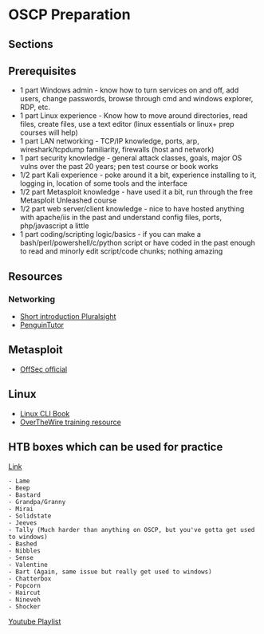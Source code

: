 # OSCP Preparation

## Sections

## Prerequisites
* 1 part Windows admin - know how to turn services on and off, add users, change passwords, browse through cmd and windows explorer, RDP, etc.
* 1 part Linux experience - Know how to move around directories, read files, create files, use a text editor (linux essentials or linux+ prep courses will help)
* 1 part LAN networking - TCP/IP knowledge, ports, arp, wireshark/tcpdump familiarity, firewalls (host and network)
* 1 part security knowledge - general attack classes, goals, major OS vulns over the past 20 years; pen test course or book works
* 1/2 part Kali experience - poke around it a bit, experience installing to it, logging in, location of some tools and the interface
* 1/2 part Metasploit knowledge - have used it a bit, run through the free Metasploit Unleashed course
* 1/2 part web server/client knowledge - nice to have hosted anything with apache/iis in the past and understand config files, ports, php/javascript a little
* 1 part coding/scripting logic/basics - if you can make a bash/perl/powershell/c/python script or have coded in the past enough to read and minorly edit script/code chunks; nothing amazing

## Resources

### Networking
- [Short introduction Pluralsight](https://www.pluralsight.com/blog/it-ops/networking-basics-tcp-udp-tcpip-osi-models?clickid=QIFw%3AYxojxyOW95wUx0Mo3QwUknyyMXVfTaVWA0&irgwc=1&mpid=27795&utm_source=impactradius&utm_medium=digital_affiliate&utm_campaign=27795&aid=7010a000001xAKZAA2)
- [PenguinTutor](http://www.penguintutor.com/linux/basic-network-reference)

## Metasploit
- [OffSec official](https://www.offensive-security.com/metasploit-unleashed/)

## Linux
- [Linux CLI Book](http://linuxcommand.org/tlcl.php)
- [OverTheWire training resource](https://overthewire.org/wargames/bandit/bandit0.html)


## HTB boxes which can be used for practice
[Link](https://forum.hackthebox.eu/discussion/612/oscp-practice)

```
- Lame
- Beep
- Bastard
- Grandpa/Granny
- Mirai
- Solidstate
- Jeeves
- Tally (Much harder than anything on OSCP, but you've gotta get used to windows)
- Bashed
- Nibbles
- Sense
- Valentine
- Bart (Again, same issue but really get used to windows)
- Chatterbox
- Popcorn
- Haircut
- Nineveh
- Shocker
```

[Youtube Playlist](https://www.youtube.com/playlist?list=PLidcsTyj9JXK-fnabFLVEvHinQ14Jy5tf)


